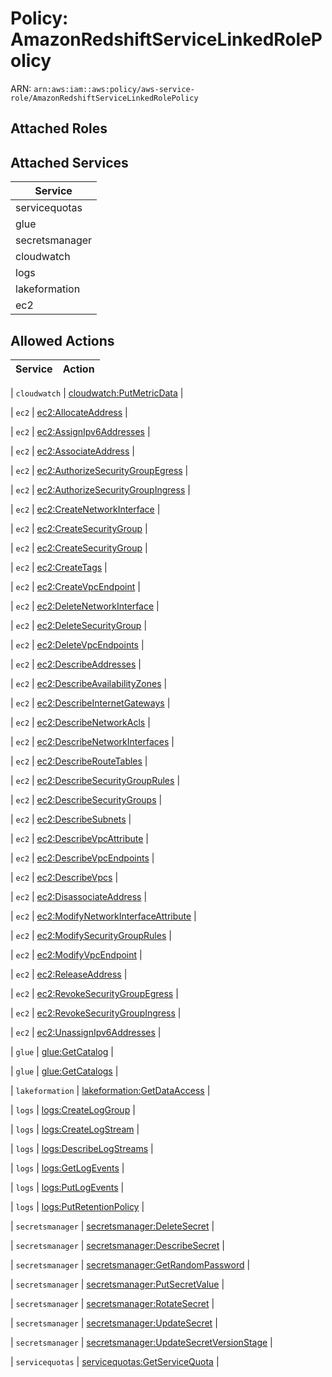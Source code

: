 # Policy: AmazonRedshiftServiceLinkedRolePolicy

ARN: `arn:aws:iam::aws:policy/aws-service-role/AmazonRedshiftServiceLinkedRolePolicy`

## Attached Roles

## Attached Services

| Service |
|---------|
| servicequotas |
| glue |
| secretsmanager |
| cloudwatch |
| logs |
| lakeformation |
| ec2 |

## Allowed Actions

| Service | Action |
|:-------:|--------|

| `cloudwatch` | [cloudwatch:PutMetricData](../actions.md#cloudwatch:putmetricdata) |

| `ec2` | [ec2:AllocateAddress](../actions.md#ec2:allocateaddress) |

| `ec2` | [ec2:AssignIpv6Addresses](../actions.md#ec2:assignipv6addresses) |

| `ec2` | [ec2:AssociateAddress](../actions.md#ec2:associateaddress) |

| `ec2` | [ec2:AuthorizeSecurityGroupEgress](../actions.md#ec2:authorizesecuritygroupegress) |

| `ec2` | [ec2:AuthorizeSecurityGroupIngress](../actions.md#ec2:authorizesecuritygroupingress) |

| `ec2` | [ec2:CreateNetworkInterface](../actions.md#ec2:createnetworkinterface) |

| `ec2` | [ec2:CreateSecurityGroup](../actions.md#ec2:createsecuritygroup) |

| `ec2` | [ec2:CreateSecurityGroup](../actions.md#ec2:createsecuritygroup) |

| `ec2` | [ec2:CreateTags](../actions.md#ec2:createtags) |

| `ec2` | [ec2:CreateVpcEndpoint](../actions.md#ec2:createvpcendpoint) |

| `ec2` | [ec2:DeleteNetworkInterface](../actions.md#ec2:deletenetworkinterface) |

| `ec2` | [ec2:DeleteSecurityGroup](../actions.md#ec2:deletesecuritygroup) |

| `ec2` | [ec2:DeleteVpcEndpoints](../actions.md#ec2:deletevpcendpoints) |

| `ec2` | [ec2:DescribeAddresses](../actions.md#ec2:describeaddresses) |

| `ec2` | [ec2:DescribeAvailabilityZones](../actions.md#ec2:describeavailabilityzones) |

| `ec2` | [ec2:DescribeInternetGateways](../actions.md#ec2:describeinternetgateways) |

| `ec2` | [ec2:DescribeNetworkAcls](../actions.md#ec2:describenetworkacls) |

| `ec2` | [ec2:DescribeNetworkInterfaces](../actions.md#ec2:describenetworkinterfaces) |

| `ec2` | [ec2:DescribeRouteTables](../actions.md#ec2:describeroutetables) |

| `ec2` | [ec2:DescribeSecurityGroupRules](../actions.md#ec2:describesecuritygrouprules) |

| `ec2` | [ec2:DescribeSecurityGroups](../actions.md#ec2:describesecuritygroups) |

| `ec2` | [ec2:DescribeSubnets](../actions.md#ec2:describesubnets) |

| `ec2` | [ec2:DescribeVpcAttribute](../actions.md#ec2:describevpcattribute) |

| `ec2` | [ec2:DescribeVpcEndpoints](../actions.md#ec2:describevpcendpoints) |

| `ec2` | [ec2:DescribeVpcs](../actions.md#ec2:describevpcs) |

| `ec2` | [ec2:DisassociateAddress](../actions.md#ec2:disassociateaddress) |

| `ec2` | [ec2:ModifyNetworkInterfaceAttribute](../actions.md#ec2:modifynetworkinterfaceattribute) |

| `ec2` | [ec2:ModifySecurityGroupRules](../actions.md#ec2:modifysecuritygrouprules) |

| `ec2` | [ec2:ModifyVpcEndpoint](../actions.md#ec2:modifyvpcendpoint) |

| `ec2` | [ec2:ReleaseAddress](../actions.md#ec2:releaseaddress) |

| `ec2` | [ec2:RevokeSecurityGroupEgress](../actions.md#ec2:revokesecuritygroupegress) |

| `ec2` | [ec2:RevokeSecurityGroupIngress](../actions.md#ec2:revokesecuritygroupingress) |

| `ec2` | [ec2:UnassignIpv6Addresses](../actions.md#ec2:unassignipv6addresses) |

| `glue` | [glue:GetCatalog](../actions.md#glue:getcatalog) |

| `glue` | [glue:GetCatalogs](../actions.md#glue:getcatalogs) |

| `lakeformation` | [lakeformation:GetDataAccess](../actions.md#lakeformation:getdataaccess) |

| `logs` | [logs:CreateLogGroup](../actions.md#logs:createloggroup) |

| `logs` | [logs:CreateLogStream](../actions.md#logs:createlogstream) |

| `logs` | [logs:DescribeLogStreams](../actions.md#logs:describelogstreams) |

| `logs` | [logs:GetLogEvents](../actions.md#logs:getlogevents) |

| `logs` | [logs:PutLogEvents](../actions.md#logs:putlogevents) |

| `logs` | [logs:PutRetentionPolicy](../actions.md#logs:putretentionpolicy) |

| `secretsmanager` | [secretsmanager:DeleteSecret](../actions.md#secretsmanager:deletesecret) |

| `secretsmanager` | [secretsmanager:DescribeSecret](../actions.md#secretsmanager:describesecret) |

| `secretsmanager` | [secretsmanager:GetRandomPassword](../actions.md#secretsmanager:getrandompassword) |

| `secretsmanager` | [secretsmanager:PutSecretValue](../actions.md#secretsmanager:putsecretvalue) |

| `secretsmanager` | [secretsmanager:RotateSecret](../actions.md#secretsmanager:rotatesecret) |

| `secretsmanager` | [secretsmanager:UpdateSecret](../actions.md#secretsmanager:updatesecret) |

| `secretsmanager` | [secretsmanager:UpdateSecretVersionStage](../actions.md#secretsmanager:updatesecretversionstage) |

| `servicequotas` | [servicequotas:GetServiceQuota](../actions.md#servicequotas:getservicequota) |
